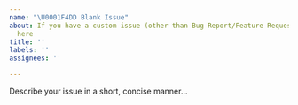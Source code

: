 ```yaml
---
name: "\U0001F4DD Blank Issue"
about: If you have a custom issue (other than Bug Report/Feature Request), file it
  here
title: ''
labels: ''
assignees: ''

---
```


Describe your issue in a short, concise manner...
